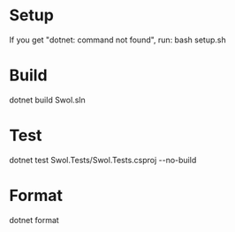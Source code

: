 # Setup
If you get "dotnet: command not found", run:
bash setup.sh

# Build
dotnet build Swol.sln

# Test
dotnet test Swol.Tests/Swol.Tests.csproj --no-build

# Format
dotnet format
